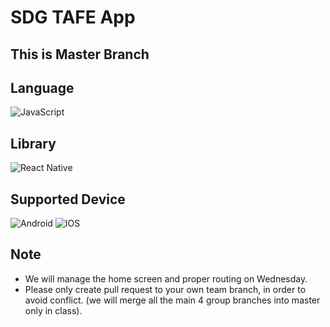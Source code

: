 # SDG TAFE App
## This is Master Branch
## Language
![JavaScript](https://img.shields.io/badge/javascript-%23323330.svg?style=for-the-badge&logo=javascript&logoColor=%23F7DF1E)

## Library
![React Native](https://img.shields.io/badge/react_native-%2320232a.svg?style=for-the-badge&logo=react&logoColor=%2361DAFB)

## Supported Device
![Android](https://img.shields.io/badge/Android-3DDC84?style=for-the-badge&logo=android&logoColor=white)
![IOS](https://img.shields.io/badge/iOS-000000?style=for-the-badge&logo=ios&logoColor=white)

## Note
- We will manage the home screen and proper routing on Wednesday.
- Please only create pull request to your own team branch, in order to avoid conflict. (we will merge all the main 4 group branches into master only in class).
